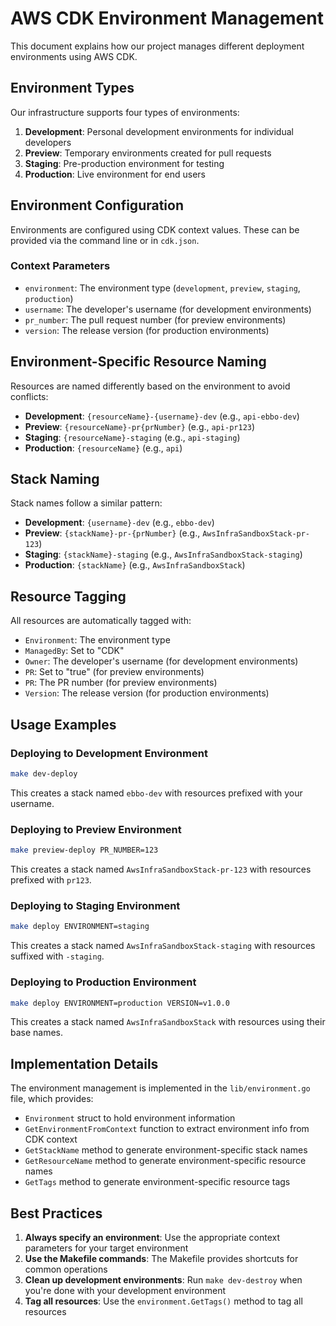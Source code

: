 # AWS CDK Environment Management

This document explains how our project manages different deployment environments using AWS CDK.

## Environment Types

Our infrastructure supports four types of environments:

1. **Development**: Personal development environments for individual developers
2. **Preview**: Temporary environments created for pull requests
3. **Staging**: Pre-production environment for testing
4. **Production**: Live environment for end users

## Environment Configuration

Environments are configured using CDK context values. These can be provided via the command line or in `cdk.json`.

### Context Parameters

- `environment`: The environment type (`development`, `preview`, `staging`, `production`)
- `username`: The developer's username (for development environments)
- `pr_number`: The pull request number (for preview environments)
- `version`: The release version (for production environments)

## Environment-Specific Resource Naming

Resources are named differently based on the environment to avoid conflicts:

- **Development**: `{resourceName}-{username}-dev` (e.g., `api-ebbo-dev`)
- **Preview**: `{resourceName}-pr{prNumber}` (e.g., `api-pr123`)
- **Staging**: `{resourceName}-staging` (e.g., `api-staging`)
- **Production**: `{resourceName}` (e.g., `api`)

## Stack Naming

Stack names follow a similar pattern:

- **Development**: `{username}-dev` (e.g., `ebbo-dev`)
- **Preview**: `{stackName}-pr-{prNumber}` (e.g., `AwsInfraSandboxStack-pr-123`)
- **Staging**: `{stackName}-staging` (e.g., `AwsInfraSandboxStack-staging`)
- **Production**: `{stackName}` (e.g., `AwsInfraSandboxStack`)

## Resource Tagging

All resources are automatically tagged with:

- `Environment`: The environment type
- `ManagedBy`: Set to "CDK"
- `Owner`: The developer's username (for development environments)
- `PR`: Set to "true" (for preview environments)
- `PR`: The PR number (for preview environments)
- `Version`: The release version (for production environments)

## Usage Examples

### Deploying to Development Environment

```bash
make dev-deploy
```

This creates a stack named `ebbo-dev` with resources prefixed with your username.

### Deploying to Preview Environment

```bash
make preview-deploy PR_NUMBER=123
```

This creates a stack named `AwsInfraSandboxStack-pr-123` with resources prefixed with `pr123`.

### Deploying to Staging Environment

```bash
make deploy ENVIRONMENT=staging
```

This creates a stack named `AwsInfraSandboxStack-staging` with resources suffixed with `-staging`.

### Deploying to Production Environment

```bash
make deploy ENVIRONMENT=production VERSION=v1.0.0
```

This creates a stack named `AwsInfraSandboxStack` with resources using their base names.

## Implementation Details

The environment management is implemented in the `lib/environment.go` file, which provides:

- `Environment` struct to hold environment information
- `GetEnvironmentFromContext` function to extract environment info from CDK context
- `GetStackName` method to generate environment-specific stack names
- `GetResourceName` method to generate environment-specific resource names
- `GetTags` method to generate environment-specific resource tags

## Best Practices

1. **Always specify an environment**: Use the appropriate context parameters for your target environment
2. **Use the Makefile commands**: The Makefile provides shortcuts for common operations
3. **Clean up development environments**: Run `make dev-destroy` when you're done with your development environment
4. **Tag all resources**: Use the `environment.GetTags()` method to tag all resources
